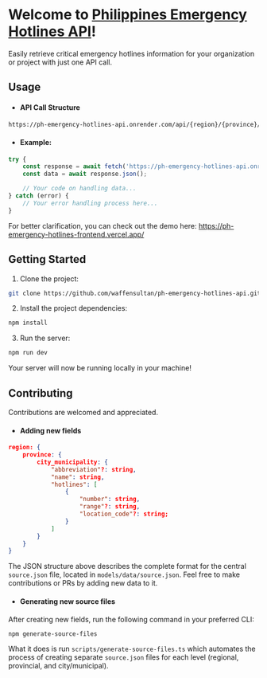 # Welcome to [Philippines Emergency Hotlines API](https://github.com/waffensultan/philipppines-emergency-hotlines-api)!

Easily retrieve critical emergency hotlines information for your organization or project with just one API call.

## Usage
* #### API Call Structure
```bash
https://ph-emergency-hotlines-api.onrender.com/api/{region}/{province}/{city_or_municipality}?hotline={hotline_type}
```
* #### Example:
```javascript
try {
    const response = await fetch('https://ph-emergency-hotlines-api.onrender.com/api/calabarzon/cavite/alfonso?hotline=police')
    const data = await response.json();

    // Your code on handling data...
} catch (error) {
    // Your error handling process here...
}
```
For better clarification, you can check out the demo here: https://ph-emergency-hotlines-frontend.vercel.app/

## Getting Started

1. Clone the project:
```bash
git clone https://github.com/waffensultan/ph-emergency-hotlines-api.git
```

2. Install the project dependencies:
```bash
npm install
```

3. Run the server:
```bash
npm run dev
```

Your server will now be running locally in your machine!

## Contributing
Contributions are welcomed and appreciated. 

- #### Adding new fields
```JSON
region: {
    province: {
        city_municipality: {
            "abbreviation"?: string,
            "name": string,
            "hotlines": [
                {
                    "number": string,
                    "range"?: string,
                    "location_code"?: string;
                }
            ]
        }
    }
}
```
The JSON structure above describes the complete format for the central `source.json` file, located in `models/data/source.json`.
Feel free to make contributions or PRs by adding new data to it.

- #### Generating new source files
After creating new fields, run the following command in your preferred CLI:
```bash
npm generate-source-files
```
What it does is run `scripts/generate-source-files.ts` which automates the process of creating separate `source.json` files for each level (regional, provincial, and city/municipal).